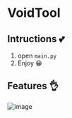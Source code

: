 # VoidTool

## Intructions 💕

1. open `main.py` 
2. Enjoy 😁

## Features 👌


![image](https://github.com/C4rI0s/VoidTool/assets/112654783/c7f96211-4e58-4750-b303-1b865c4b559f)


